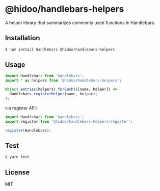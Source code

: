 # @hidoo/handlebars-helpers

A helper library that summarizes commonly used functions in Handlebars.

## Installation

```sh
$ npm install handlebars @hidoo/handlebars-helpers
```

## Usage

```js
import Handlebars from 'handlebars';
import * as helpers from '@hidoo/handlebars-helpers';

Object.entries(helpers).forEach(([name, helper]) =>
  Handlebars.registerHelper(name, helper);
);
```

via register API:

```js
import Handlebars from 'handlebars';
import register from '@hidoo/handlebars-helpers/register';

register(Handlebars);
```

## Test

```sh
$ yarn test
```

## License

MIT

